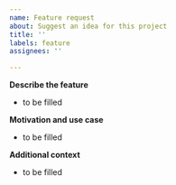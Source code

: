 ```yaml
---
name: Feature request
about: Suggest an idea for this project
title: ''
labels: feature
assignees: ''

---
```


**Describe the feature**
- to be filled

**Motivation and use case**
- to be filled

**Additional context**
- to be filled

